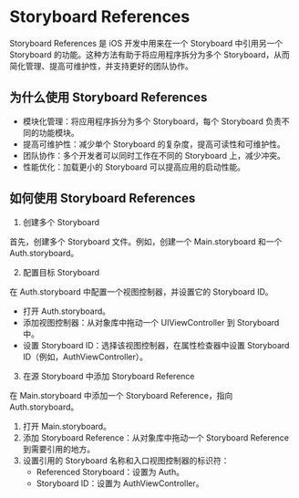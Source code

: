 # Storyboard References

Storyboard References 是 iOS 开发中用来在一个 Storyboard 中引用另一个 Storyboard 的功能。这种方法有助于将应用程序拆分为多个 Storyboard，从而简化管理、提高可维护性，并支持更好的团队协作。

## 为什么使用 Storyboard References

-   模块化管理：将应用程序拆分为多个 Storyboard，每个 Storyboard 负责不同的功能模块。
-   提高可维护性：减少单个 Storyboard 的复杂度，提高可读性和可维护性。
-   团队协作：多个开发者可以同时工作在不同的 Storyboard 上，减少冲突。
-   性能优化：加载更小的 Storyboard 可以提高应用的启动性能。

## 如何使用 Storyboard References

1. 创建多个 Storyboard

首先，创建多个 Storyboard 文件。例如，创建一个 Main.storyboard 和一个 Auth.storyboard。

2. 配置目标 Storyboard

在 Auth.storyboard 中配置一个视图控制器，并设置它的 Storyboard ID。

-   打开 Auth.storyboard。
-   添加视图控制器：从对象库中拖动一个 UIViewController 到 Storyboard 中。
-   设置 Storyboard ID：选择该视图控制器，在属性检查器中设置 Storyboard ID（例如，AuthViewController）。

3. 在源 Storyboard 中添加 Storyboard Reference

在 Main.storyboard 中添加一个 Storyboard Reference，指向 Auth.storyboard。

1. 打开 Main.storyboard。
2. 添加 Storyboard Reference：从对象库中拖动一个 Storyboard Reference 到需要引用的地方。
3. 设置引用的 Storyboard 名称和入口视图控制器的标识符：
    - Referenced Storyboard：设置为 Auth。
    - Storyboard ID：设置为 AuthViewController。
